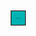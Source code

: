 <!DOCTYPE html>
<html lang="en">
  <head>
    <meta charset="UTF-8">
    <title>Lofties Windows</title>
    <meta name="viewport" content="width=device-width, initial-scale=1">
    <link rel="preconnect" href="https://fonts.gstatic.com">
    <link href="https://fonts.googleapis.com/css2?family=Pacifico&display=swap" rel="stylesheet">
    <style>
      body {font-family: 'Pacifico', cursive;
  }
  .header, header {font-family: 'Pacifico', cursive;
    background-image: url("https://images.unsplash.com/photo-1534447677768-be436bb09401?ixlib=rb-1.2.1&auto=format&fit=crop&w=750&q=80");
    background-size: 100%;
    background-position: center 65%;
    padding: 50px; 
    position: relative;margin: 0;
    width: 80%;
  }
  .confetti {
    position: fixed;
    width: 5px; 
    height: 5px; 
    background-color: #f00;
    pointer-events: none;
  }
  canvas {
    position: absolute;
    top: 0;
    left: 0;
    width: 110%;
    height: 110%;
    pointer-events: none;
  }.cube-container {
    position: absolute;
    transform: translate(5px, 5px);
  }.cube {position: absolute;transform-style: preserve-3d;
    cursor: pointer;
    animation-name: spin;
    animation-duration: 150s; /* adjusted duration */
    animation-iteration-count: infinite;
    animation-timing-function: linear;
  }.cube .side {
    position: absolute;
    width: 21.67px; 
    height: 21.67px; 
    background-color: #00B3B3;
    border: 0.5px solid #260606;
    display: flex;
    justify-content: center;
    align-items: center;
    font-size: 2px;
    color: #260606;}
      .cube .front {
        transform: rotateY(0deg) translateZ(15px);
      }
      .cube .back {
        transform: rotateY(180deg) translateZ(15px);
      }
      .cube .right {
        transform: rotateY(-90deg) translateZ(15px);
      }
      .cube .left {
        transform: rotateY(90deg) translateZ(15px);
      }
      .cube .top {
        transform: rotateX(90deg) translateZ(15px);
      }
      .cube .bottom {
        transform: rotateX(-90deg) translateZ(15px);
      }@keyframes rotate {
        from {
          transform: rotateY(0deg);
        }
        to {
          transform: rotateY(60deg);
        }
      }@keyframes spin {
        from {
          transform: rotateX(0deg) rotateY(0deg);
        }
        to {
          transform: rotateX(60deg) rotateY(60deg);
        }
      }@keyframes spin-slow {
        from {
          transform: rotateX(0deg) rotateY(0deg);
        }
        to {
          transform: rotateX(60deg) rotateY(60deg);
        }
      }.cube .front:hover::before,
      .cube .back:hover::before,
      .cube .right:hover::before,
      .cube .left:hover::before,
      .cube .top:hover::before,
      .cube .bottom:hover::before {
        content: "";
position: absolute;
width: 100%;
height: 100%;
background-color: rgba(255, 255, 255, 0.8);
z-index: 5;
}  .cube .front:hover::before {
    content: "Get a free window clean by finding the squeegee on our site. Start searching now!";
  }.cube .back:hover::before {
    content: "LOFTIES";
  }.cube .right:hover::before {
    content: "LOFTIES";
  }.cube .left:hover::before {
    content: "LOFTIES";
  }.cube .top:hover::before {
    content: "LOFTIES";
  }.cube .bottom:hover::before {
    content: "LOFTIES";
  }
</style>
  </head><header><div class="cube">
      <div class="side front">LOFTIES</div>
      <div class="side back">LOFTIES</div>
      <div class="side right">LOFTIES</div>
      <div class="side left">LOFTIES</div>
      <div class="side top">LOFTIES</div>
      <div class="side bottom">LOFTIES</div>
    <canvas id="confetti"></canvas>
</header>
  <body>
  <script>const NUM_CONFETTI = 10;
const DELAY = 50;
const DIAMETER = 15;
const COLORS = ["#800000", "#800000", ];
const canvas = document.getElementById("confetti");
const context = canvas.getContext("2d");
canvas.width = window.innerWidth;
canvas.height = window.innerHeight;function ConfettiDot(x, y, color) {
  this.x = x;
  this.y = y;
  this.color = color;
  this.colorIndex = 0;
}function randomInt(min, max) {
  return Math.floor(Math.random() * (max - min + 1) + min);
}function initConfetti() {
  const confetti = [];
  for (let i = 0; i < NUM_CONFETTI; i++) {
    const x = randomInt(0, canvas.width - DIAMETER);
    const y = randomInt(0, canvas.height - DIAMETER);
    const color = COLORS[0];
    confetti.push(new ConfettiDot(x, y, color));
  }
  return confetti;
}function drawConfetti(confetti) {
  for (let i = 0; i < confetti.length; i++) {
    const dot = confetti[i];
    context.beginPath();
    context.arc(dot.x, dot.y, DIAMETER, 0, 2 * Math.PI, false);
    context.fillStyle = dot.color;
    context.fill();
  }
}function updateConfetti(confetti) {
  for (let i = 0; i < confetti.length; i++) {
    const dot = confetti[i];
    if (dot.colorIndex < COLORS.length - 1) {
      dot.colorIndex += 1;
      const startColor = COLORS[dot.colorIndex - 1];
      const endColor = COLORS[dot.colorIndex];
      const r1 = parseInt(startColor.substr(1, 2), 16);
      const g1 = parseInt(startColor.substr(3, 2), 16);
      const b1 = parseInt(startColor.substr(5, 2), 16);
      const r2 = parseInt(endColor.substr(1, 2), 16);
      const g2 = parseInt(endColor.substr(3, 2), 16);
      const b2 = parseInt(endColor.substr(5, 2), 16);
      const r = Math.floor((r1 * (COLORS.length - dot.colorIndex) + r2 * dot.colorIndex) / COLORS.length);
      const g = Math.floor((g1 * (COLORS.length - dot.colorIndex) + g2 * dot.colorIndex) / COLORS.length);
      const b = Math.floor((b1 * (COLORS.length - dot.colorIndex) + b2 * dot.colorIndex) / COLORS.length);
      dot.color = `rgb(${r},${g},${b})`;
    }
    dot.x += randomInt(-1, 1);
    dot.y += randomInt(1, 3);
    if (dot.y > canvas.height) {
      dot.y = -DIAMETER;
      dot.x = randomInt(0, canvas.width - DIAMETER);
    }
  }
}function animateConfetti() {
  context.clearRect(0, 0, canvas.width, canvas.height);
  drawConfetti(confetti);
  updateConfetti(confetti);
  setTimeout(animateConfetti,DELAY);
}const confetti = initConfetti();
animateConfetti();</script>
 </body>
</html>

